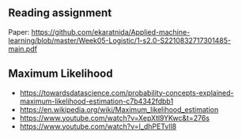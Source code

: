 ## Reading assignment
Paper: https://github.com/ekaratnida/Applied-machine-learning/blob/master/Week05-Logistic/1-s2.0-S2210832717301485-main.pdf

## Maximum Likelihood
- https://towardsdatascience.com/probability-concepts-explained-maximum-likelihood-estimation-c7b4342fdbb1
- https://en.wikipedia.org/wiki/Maximum_likelihood_estimation
- https://www.youtube.com/watch?v=XepXtl9YKwc&t=276s
- https://www.youtube.com/watch?v=I_dhPETvll8
